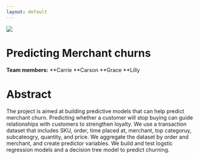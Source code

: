 ```yaml
---
layout: default
---
```


<img src="{{ site.url }}{{ site.baseurl }}/assets/img/college_medium.png">


# Predicting Merchant churns

**Team members:**
**Carrie
**Carson 
**Grace
**Lilly

# Abstract

The project is aimed at building predictive models that can help predict merchant churn. Predicting whether a customer will stop buying can guide relationships with customers to strengthen loyalty. We use a transaction dataset that includes SKU, order, time placed at, merchant, top categoruy, subcateogry, quantity, and price. We aggregate the dataset by order and merchant, and create predictor variables. We build and test logstic regression models and a decision tree model to predict churning.
